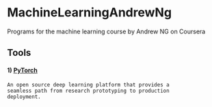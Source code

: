 # MachineLearningAndrewNg
Programs for the machine learning course by Andrew NG on Coursera

## Tools

#### 1) [PyTorch](https://pytorch.org/get-started/locally/)
    An open source deep learning platform that provides a 
    seamless path from research prototyping to production
    deployment.

